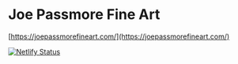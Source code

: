 # Joe Passmore Fine Art

[https://joepassmorefineart.com/](https://joepassmorefineart.com/)

[![Netlify Status](https://api.netlify.com/api/v1/badges/5884f3e8-a4d2-405c-9b9f-57b0b18eb082/deploy-status)](https://app.netlify.com/sites/joepassmorefineart/deploys)
